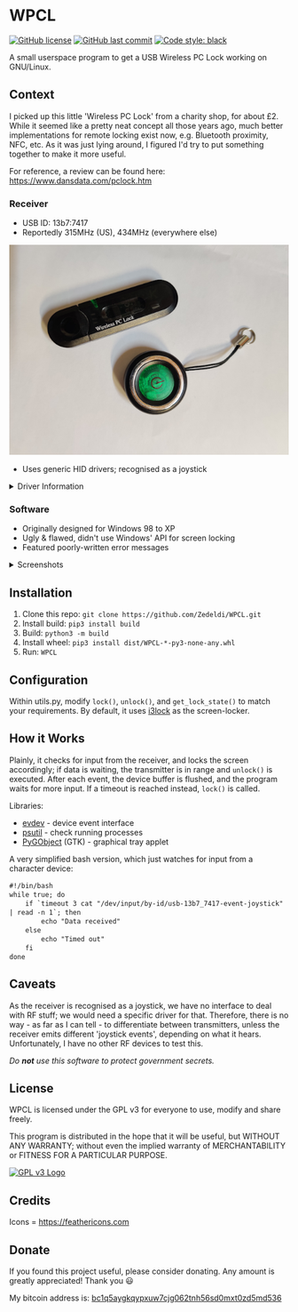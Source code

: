# WPCL

[![GitHub license](https://img.shields.io/github/license/Zedeldi/WPCL?style=flat-square)](https://github.com/Zedeldi/WPCL/blob/master/LICENSE) [![GitHub last commit](https://img.shields.io/github/last-commit/Zedeldi/WPCL?style=flat-square)](https://github.com/Zedeldi/WPCL/commits) [![Code style: black](https://img.shields.io/badge/code%20style-black-000000.svg?style=flat-square)](https://github.com/psf/black)

A small userspace program to get a USB Wireless PC Lock working on GNU/Linux.

## Context

I picked up this little 'Wireless PC Lock' from a charity shop, for about £2. While it seemed like a pretty neat concept all those years ago, much better implementations for remote locking exist now, e.g. Bluetooth proximity, NFC, etc. As it was just lying around, I figured I'd try to put something together to make it more useful.

For reference, a review can be found here: <https://www.dansdata.com/pclock.htm>

### Receiver

- USB ID: 13b7:7417
- Reportedly 315MHz (US), 434MHz (everywhere else)

 ![Receiver](images/receiver.png?raw=true)

- Uses generic HID drivers; recognised as a joystick

<details>
  <summary>Driver Information</summary>

  ![Devices](images/devices.png?raw=true)

  | ![HID](images/HID.png?raw=true)  | ![Controller](images/controller.png?raw=true) |
  | :------------------------------: | :-------------------------------------------: |
  |        Generic HID device        |                Game controller                |
</details>

### Software

- Originally designed for Windows 98 to XP
- Ugly & flawed, didn't use Windows' API for screen locking
- Featured poorly-written error messages

<details>
  <summary>Screenshots</summary>

  ![Default lockscreen](images/lockscreen.png?raw=true)

  ![Error message](images/error.png?raw=true)
</details>

## Installation

1. Clone this repo: `git clone https://github.com/Zedeldi/WPCL.git`
2. Install build: `pip3 install build`
3. Build: `python3 -m build`
4. Install wheel: `pip3 install dist/WPCL-*-py3-none-any.whl`
5. Run: `WPCL`

## Configuration

Within utils.py, modify `lock()`, `unlock()`, and `get_lock_state()` to match your requirements. By default, it uses [i3lock](https://github.com/i3/i3lock) as the screen-locker.

## How it Works

Plainly, it checks for input from the receiver, and locks the screen accordingly; if data is waiting, the transmitter is in range and `unlock()` is executed. After each event, the device buffer is flushed, and the program waits for more input. If a timeout is reached instead, `lock()` is called.

Libraries:

- [evdev](https://pypi.org/project/evdev/) - device event interface
- [psutil](https://pypi.org/project/psutil/) - check running processes
- [PyGObject](https://pypi.org/project/PyGObject/) (GTK) - graphical tray applet

A very simplified bash version, which just watches for input from a character device:

```shell
#!/bin/bash
while true; do
    if `timeout 3 cat "/dev/input/by-id/usb-13b7_7417-event-joystick" | read -n 1`; then
        echo "Data received"
    else
        echo "Timed out"
    fi
done
```

## Caveats

As the receiver is recognised as a joystick, we have no interface to deal with RF stuff; we would need a specific driver for that. Therefore, there is no way - as far as I can tell - to differentiate between transmitters, unless the receiver emits different 'joystick events', depending on what it hears. Unfortunately, I have no other RF devices to test this.

*Do **not** use this software to protect government secrets.*

## License

WPCL is licensed under the GPL v3 for everyone to use, modify and share freely.

This program is distributed in the hope that it will be useful, but WITHOUT ANY WARRANTY; without even the implied warranty of MERCHANTABILITY or FITNESS FOR A PARTICULAR PURPOSE.

[![GPL v3 Logo](https://www.gnu.org/graphics/gplv3-127x51.png)](https://www.gnu.org/licenses/gpl-3.0-standalone.html)

## Credits

Icons = <https://feathericons.com>

## Donate

If you found this project useful, please consider donating. Any amount is greatly appreciated! Thank you :smiley:

My bitcoin address is: [bc1q5aygkqypxuw7cjg062tnh56sd0mxt0zd5md536](bitcoin://bc1q5aygkqypxuw7cjg062tnh56sd0mxt0zd5md536)
